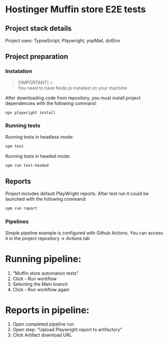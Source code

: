 # Hostinger Muffin store E2E tests

## Project stack details

Project uses: TypoeScript, Playwright, yopMail, dotEnv

## Project preparation

### Instalation

> [!IMPORTANT] > </br>You need to have Node.js installed on your machine

After downloading code from repository, you must install project dependencies with the following command:

```bash
npx playwright install
```

### Running tests

Running tests in headless mode:

```bash
npm test
```

Running tests in headed mode:

```bash
npm run test-headed
```

## Reports

Project includes default PlayWright reports. After test run it could be launched with the following command:

```bash
npm run report
```

### Pipelines

Simple pipeline example is configured with Github Actions.
You can access it in the project repository -> Actions tab

# Running pipeline:

1. "Muffin store automation tests"
2. Click - Run workflow
3. Selecting the Main branch
4. Click - Run workflow again

# Reports in pipeline:

1. Open completed pipeline run
2. Open step: "Upload Playwright report to artifactory"
3. Click Artifact download URL
